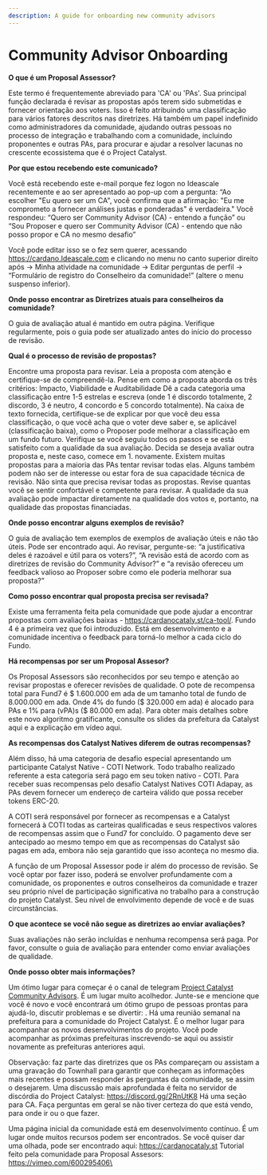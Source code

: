 ```yaml
---
description: A guide for onboarding new community advisors
---
```


# Community Advisor Onboarding

**O que é um Proposal Assessor?**&#x20;

Este termo é frequentemente abreviado para 'CA' ou 'PAs'. Sua principal função declarada é revisar as propostas após terem sido submetidas e fornecer orientação aos voters. Isso é feito atribuindo uma classificação para vários fatores descritos nas diretrizes. Há também um papel indefinido como administradores da comunidade, ajudando outras pessoas no processo de integração e trabalhando com a comunidade, incluindo proponentes e outras PAs, para procurar e ajudar a resolver lacunas no crescente ecossistema que é o Project Catalyst.

**Por que estou recebendo este comunicado?**&#x20;

Você está recebendo este e-mail porque fez logon no Ideascale recentemente e ao ser apresentado ao pop-up com a pergunta: “Ao escolher "Eu quero ser um CA", você confirma que a afirmação: "Eu me comprometo a fornecer análises justas e ponderadas" é verdadeira." Você respondeu: “Quero ser Community Advisor (CA) - entendo a função” ou “Sou Proposer e quero ser Community Advisor (CA) - entendo que não posso propor e CA no mesmo desafio”

Você pode editar isso se o fez sem querer, acessando https://cardano.Ideascale.com e clicando no menu no canto superior direito após -> Minha atividade na comunidade -> Editar perguntas de perfil -> “Formulário de registro do Conselheiro da comunidade!” (altere o menu suspenso inferior).

**Onde posso encontrar as Diretrizes atuais para conselheiros da comunidade?**&#x20;

O guia de avaliação atual é mantido em outra página. Verifique regularmente, pois o guia pode ser atualizado antes do início do processo de revisão.

**Qual é o processo de revisão de propostas?**&#x20;

Encontre uma proposta para revisar. Leia a proposta com atenção e certifique-se de compreendê-la. Pense em como a proposta aborda os três critérios: Impacto, Viabilidade e Auditabilidade Dê a cada categoria uma classificação entre 1-5 estrelas e escreva (onde 1 é discordo totalmente, 2 discordo, 3 é neutro, 4 concordo e 5 concordo totalmente). Na caixa de texto fornecida, certifique-se de explicar por que você deu essa classificação, o que você acha que o voter deve saber e, se aplicável (classificação baixa), como o Proposer pode melhorar a classificação em um fundo futuro. Verifique se você seguiu todos os passos e se está satisfeito com a qualidade da sua avaliação. Decida se deseja avaliar outra proposta e, neste caso, comece em 1. novamente. Existem muitas propostas para a maioria das PAs tentar revisar todas elas. Alguns também podem não ser de interesse ou estar fora de sua capacidade técnica de revisão. Não sinta que precisa revisar todas as propostas. Revise quantas você se sentir confortável e competente para revisar. A qualidade da sua avaliação pode impactar diretamente na qualidade dos votos e, portanto, na qualidade das propostas financiadas.

**Onde posso encontrar alguns exemplos de revisão?**&#x20;

O guia de avaliação tem exemplos de exemplos de avaliação úteis e não tão úteis. Pode ser encontrado aqui. Ao revisar, pergunte-se: “a justificativa deles é razoável e útil para os voters?”, “A revisão está de acordo com as diretrizes de revisão do Community Advisor?” e “a revisão ofereceu um feedback valioso ao Proposer sobre como ele poderia melhorar sua proposta?”

**Como posso encontrar qual proposta precisa ser revisada?**&#x20;

Existe uma ferramenta feita pela comunidade que pode ajudar a encontrar propostas com avaliações baixas - https://cardanocataly.st/ca-tool/. Fundo 4 é a primeira vez que foi introduzido. Está em desenvolvimento e a comunidade incentiva o feedback para torná-lo melhor a cada ciclo do Fundo.

**Há recompensas por ser um Proposal Assesor?**&#x20;

Os Proposal Assessors são reconhecidos por seu tempo e atenção ao revisar propostas e oferecer revisões de qualidade. O pote de recompensa total para Fund7 é $ 1.600.000 em ada de um tamanho total de fundo de 8.000.000 em ada. Onde 4% do fundo ($ 320.000 em ada) é alocado para PAs e 1% para (vPA)s ($ 80.000 em ada). Para obter mais detalhes sobre este novo algoritmo gratificante, consulte os slides da prefeitura da Catalyst aqui e a explicação em vídeo aqui.

**As recompensas dos Catalyst Natives diferem de outras recompensas?**&#x20;

Além disso, há uma categoria de desafio especial apresentando um participante Catalyst Native - COTI Network. Todo trabalho realizado referente a esta categoria será pago em seu token nativo - COTI. Para receber suas recompensas pelo desafio Catalyst Natives COTI Adapay, as PAs devem fornecer um endereço de carteira válido que possa receber tokens ERC-20.

A COTI será responsável por fornecer as recompensas e a Catalyst fornecerá à COTI todas as carteiras qualificadas e seus respectivos valores de recompensas assim que o Fund7 for concluído. O pagamento deve ser antecipado ao mesmo tempo em que as recompensas do Catalyst são pagas em ada, embora não seja garantido que isso aconteça no mesmo dia.

A função de um Proposal Assessor pode ir além do processo de revisão. Se você optar por fazer isso, poderá se envolver profundamente com a comunidade, os proponentes e outros conselheiros da comunidade e trazer seu próprio nível de participação significativa no trabalho para a construção do projeto Catalyst. Seu nível de envolvimento depende de você e de suas circunstâncias.

**O que acontece se você não segue as diretrizes ao enviar avaliações?**&#x20;

Suas avaliações não serão incluídas e nenhuma recompensa será paga. Por favor, consulte o guia de avaliação para entender como enviar avaliações de qualidade.&#x20;

**Onde posso obter mais informações?**&#x20;

Um ótimo lugar para começar é o canal de telegram [Project Catalyst Community Advisors](https://t.me/CatalystCommunityAdvisors). É um lugar muito acolhedor. Junte-se e mencione que você é novo e você encontrará um ótimo grupo de pessoas prontas para ajudá-lo, discutir problemas e se divertir: . Há uma reunião semanal na prefeitura para a comunidade do Project Catalyst. É o melhor lugar para acompanhar os novos desenvolvimentos do projeto. Você pode acompanhar as próximas prefeituras inscrevendo-se aqui ou assistir novamente as prefeituras anteriores aqui.&#x20;

Observação: faz parte das diretrizes que os PAs compareçam ou assistam a uma gravação do Townhall para garantir que conheçam as informações mais recentes e possam responder às perguntas da comunidade, se assim o desejarem. Uma discussão mais aprofundada é feita no servidor de discórdia do Project Catalyst: https://discord.gg/2RnUtK8 Há uma seção para CA. Faça perguntas em geral se não tiver certeza do que está vendo, para onde ir ou o que fazer.&#x20;

Uma página inicial da comunidade está em desenvolvimento contínuo. É um lugar onde muitos recursos podem ser encontrados. Se você quiser dar uma olhada, pode ser encontrado aqui: https://cardanocataly.st Tutorial feito pela comunidade para Proposal Assesors: https://vimeo.com/600295406\
